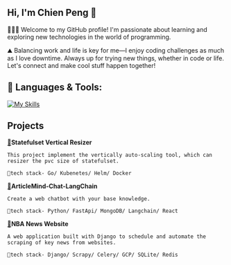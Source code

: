 ##  Hi, I'm Chien Peng 👋 
 🧑🏻‍💻 Welcome to my GitHub profile! I'm passionate about learning and exploring new technologies in the world of programming.
 
 ⛰️ Balancing work and life is key for me—I enjoy coding challenges as much as I love downtime. Always up for trying new things, whether in code or life. Let's connect and make cool stuff happen together!

## 🔨 Languages & Tools:
[![My Skills](https://skillicons.dev/icons?i=go,kubernetes,terraform,azure,gcp,python,rust,docker,ubuntu,pnpm,vscode,prometheus,mysql,redis,mongodb&perline=6)](https://skillicons.dev)



## Projects
 **[🔗](https://github.com/pong1013/statefulset-vertical-resizer)Statefulset Vertical Resizer**
 
    This project implement the vertically auto-scaling tool, which can resizer the pvc size of statefulset.
    
    📘tech stack- Go/ Kubenetes/ Helm/ Docker

 **[🔗](https://github.com/pong1013/ArticleMind-Chat-LangChain)ArticleMind-Chat-LangChain**

    Create a web chatbot with your base knowledge.
  
    📘tech stack- Python/ FastApi/ MongoDB/ Langchain/ React
    
   
    

**[🔗](https://github.com/pong1013/django-scrapy)NBA News Website**

    A web application built with Django to schedule and automate the scraping of key news from websites.

    📘tech stack- Django/ Scrapy/ Celery/ GCP/ SQLite/ Redis


 

